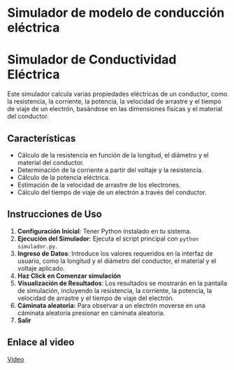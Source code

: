 # Simulador de modelo de conducción eléctrica
# Simulador de Conductividad Eléctrica

Este simulador calcula varias propiedades eléctricas de un conductor, como la resistencia, la corriente, la potencia, la velocidad de arrastre y el tiempo de viaje de un electrón, basándose en las dimensiones físicas y el material del conductor.

## Características

- Cálculo de la resistencia en función de la longitud, el diámetro y el material del conductor.
- Determinación de la corriente a partir del voltaje y la resistencia.
- Cálculo de la potencia eléctrica.
- Estimación de la velocidad de arrastre de los electrones.
- Cálculo del tiempo de viaje de un electrón a través del conductor.

## Instrucciones de Uso

1. **Configuración Inicial**: Tener Python instalado en tu sistema.
3. **Ejecución del Simulador**: Ejecuta el script principal con `python simulador.py`.
4. **Ingreso de Datos**: Introduce los valores requeridos en la interfaz de usuario, como la longitud y el diámetro del conductor, el material y el voltaje aplicado.
5. **Haz Click en Comenzar simulación**
6. **Visualización de Resultados**: Los resultados se mostrarán en la pantalla de simulación, incluyendo la resistencia, la corriente, la potencia, la velocidad de arrastre y el tiempo de viaje del electrón.
7. **Cáminata aleatoria:** Para observar a un electrón moverse en una cáminata aleatoria presionar en cáminata aleatoria.
8. **Salir**



## Enlace al video

[Video]([URL_DEL_SIMULADOR](https://youtu.be/FpEIUSz_FUE)https://youtu.be/FpEIUSz_FUE)
